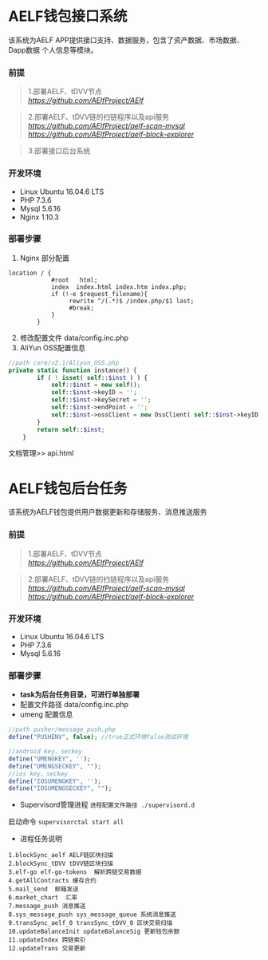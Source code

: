 # AELF钱包接口系统

该系统为AELF APP提供接口支持、数据服务，包含了资产数据、市场数据、 Dapp数据
   个人信息等模块。


### 前提

>1.部署AELF、tDVV节点                  
>*https://github.com/AElfProject/AElf*

>2.部署AELF、tDVV链的扫链程序以及api服务 *https://github.com/AElfProject/aelf-scan-mysql* *https://github.com/AElfProject/aelf-block-explorer* 

>3.部署接口后台系统

### 开发环境

- Linux Ubuntu 16.04.6 LTS
- PHP 7.3.6
- Mysql 5.6.16
- Nginx 1.10.3

### 部署步骤

1. Nginx 部分配置
```nginx
location / {
            #root   html;
            index  index.html index.htm index.php;
            if (!-e $request_filename){
                 rewrite ^/(.*)$ /index.php/$1 last;
                 #break;
            }
        }
```

2. 修改配置文件 data/config.inc.php
3. AliYun OSS配置信息
```php
//path core/v2.1/Aliyun_OSS.php
private static function instance() {
		if ( ! isset( self::$inst ) ) {
			self::$inst = new self();
            self::$inst->keyID = '';
            self::$inst->keySecret = '';
			self::$inst->endPoint = '';
			self::$inst->ossClient = new OssClient( self::$inst->keyID, self::$inst->keySecret, self::$inst->endPoint );
		}
		return self::$inst;
	}
```
文档管理>> api.html

# AELF钱包后台任务  
该系统为AELF钱包提供用户数据更新和存储服务、消息推送服务

### 前提

>1.部署AELF、tDVV节点                  
>*https://github.com/AElfProject/AElf*

>2.部署AELF、tDVV链的扫链程序以及api服务 *https://github.com/AElfProject/aelf-scan-mysql* *https://github.com/AElfProject/aelf-block-explorer* 


### 开发环境

- Linux Ubuntu 16.04.6 LTS
- PHP 7.3.6
- Mysql 5.6.16

### 部署步骤
- **task为后台任务目录，可进行单独部署**
- 配置文件路径 data/config.inc.php
- umeng 配置信息
```php
//path pusher/message_push.php
define("PUSHENV", false); //true正式环境false测试环境

//android key、seckey
define("UMENGKEY", '');
define("UMENGSECKEY", "");
//ios key、seckey
define("IOSUMENGKEY", '');
define("IOSUMENGSECKEY", "");
```
- Supervisord管理进程
`进程配置文件路径 ./supervisord.d`

启动命令
`supervisorctal start all`

- 进程任务说明
```$xslt
1.blockSync_aelf AELF链区块扫描
2.blockSync_tDVV tDVV链区块扫描
3.elf-go elf-go-tokens  解析跨链交易数据
4.getAllContracts 缓存合约
5.mail_send  邮箱发送
6.market_chart  汇率
7.message_push 消息推送
8.sys_message_push sys_message_queue 系统消息推送
9.transSync_aelf_0 transSync_tDVV_0 区块交易扫描
10.updateBalanceInit updateBalanceSig 更新钱包余额
11.updateIndex 跨链索引
12.updateTrans 交易更新

```





